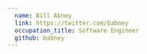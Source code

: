 ```yaml
---
  name: Bill Abney
  link: https://twitter.com/babney
  occupation_title: Software Engineer
  github: babney
---
```

